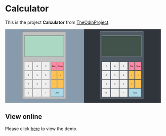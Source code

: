 # Calculator

This is the project __Calculator__ from [TheOdinProject](https://www.theodinproject.com/lessons/foundations-calculator).

![Screenshot](IMG/Screenshot.jpg)

## View online

Please click [here](https://climaxmba.github.io/Calculator/) to view the demo.
